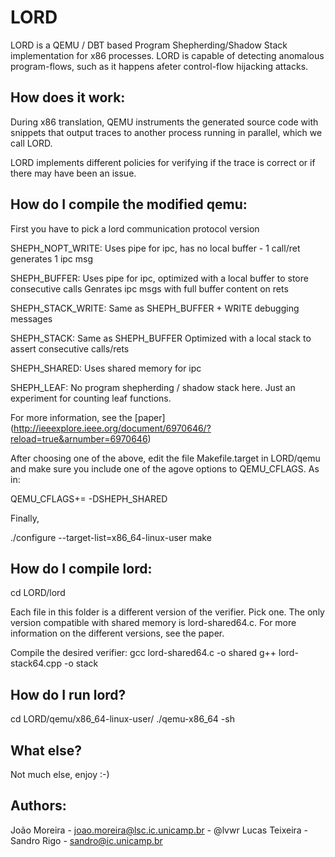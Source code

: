 # LORD
LORD is a QEMU / DBT based Program Shepherding/Shadow Stack implementation for
x86 processes. LORD is capable of detecting anomalous program-flows, such as it
happens afeter control-flow hijacking attacks.

## How does it work:

During x86 translation, QEMU instruments the generated source code with snippets
that output traces to another process running in parallel, which we call LORD.

LORD implements different policies for verifying if the trace is correct or if
there may have been an issue.

## How do I compile the modified qemu:

First you have to pick a lord communication protocol version

SHEPH\_NOPT\_WRITE:
Uses pipe for ipc, has no local buffer - 1 call/ret generates 1 ipc msg

SHEPH\_BUFFER:
Uses pipe for ipc, optimized with a local buffer to store consecutive calls
Genrates ipc msgs with full buffer content on rets

SHEPH\_STACK\_WRITE:
Same as SHEPH\_BUFFER + WRITE debugging messages

SHEPH\_STACK:
Same as SHEPH\_BUFFER
Optimized with a local stack to assert consecutive calls/rets

SHEPH\_SHARED:
Uses shared memory for ipc

SHEPH\_LEAF:
No program shepherding / shadow stack here.
Just an experiment for counting leaf functions.

For more information, see the [paper]
(http://ieeexplore.ieee.org/document/6970646/?reload=true&arnumber=6970646)

After choosing one of the above, edit the file Makefile.target in LORD/qemu and
make sure you include one of the agove options to QEMU\_CFLAGS. As in:

QEMU\_CFLAGS+= -DSHEPH\_SHARED

Finally,

./configure --target-list=x86\_64-linux-user
make

## How do I compile lord:

cd LORD/lord

Each file in this folder is a different version of the verifier. Pick one. The
only version compatible with shared memory is lord-shared64.c. For more
information on the different versions, see the paper.

Compile the desired verifier:
gcc lord-shared64.c -o shared
g++ lord-stack64.cpp -o stack

## How do I run lord?

cd LORD/qemu/x86\_64-linux-user/
./qemu-x86\_64 -sh <lord-binary> <binary to be verified>

## What else?

Not much else, enjoy :-)

## Authors:
João Moreira - joao.moreira@lsc.ic.unicamp.br - @lvwr
Lucas Teixeira -
Sandro Rigo - sandro@ic.unicamp.br
